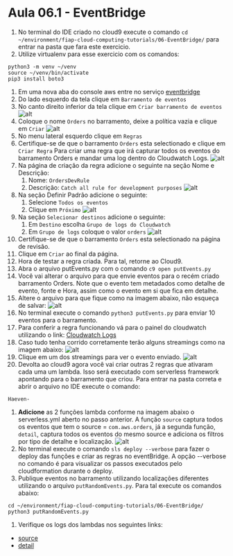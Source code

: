 # Aula 06.1 - EventBridge

1. No terminal do IDE criado no cloud9 execute o comando `cd ~/environment/fiap-cloud-computing-tutorials/06-EventBridge/` para entrar na pasta que fara este exercicio.
2. Utilize virtualenv para esse exercicio com os comandos:
``` shell
python3 -m venv ~/venv 
source ~/venv/bin/activate
pip3 install boto3
```

1. Em uma nova aba do console aws entre no serviço [eventbridge](https://us-east-1.console.aws.amazon.com/events/home?region=us-east-1#/)
2. Do lado esquerdo da tela clique em `Barramento de eventos`
3. No canto direito inferior da tela clique em `Criar barramento de eventos` 
   ![alt](img/eb1.png)
4. Coloque o nome `Orders` no barramento, deixe a política vazia e clique em `Criar`
   ![alt](img/eb2.png)
5. No menu lateral esquerdo clique em `Regras`
6. Certifique-se de que o barramento `Orders` esta selectionado e clique em `Criar Regra` Para criar uma regra que irá capturar todos os eventos do barramento Orders e mandar uma log dentro do Cloudwatch Logs.
   ![alt](img/eb3.png)
7. Na página de criação da regra adicione o seguinte na seção Nome e Descrição:
   1. Nome: `OrdersDevRule`
   2. Descrição: `Catch all rule for development purposes`
   ![alt](img/eb4.png)
8.  Na seção Definir Padrão adicione o seguinte:
    1. Selecione `Todos os eventos`
    2. Clique em `Próximo`
   ![alt](img/eb5.png)
9.  Na seção `Selecionar destinos` adicione o seguinte:
    1. Em `Destino` escolha `Grupo de logs do Cloudwatch`
    2. Em `Grupo de logs` coloque o valor `orders`
   ![alt](img/eb6.png)
10. Certifique-se de que o barramento `Orders` esta selectionado na página de revisão.   
11. Clique em `Criar` ao final da página.
12. Hora de testar a regra criada. Para tal, retorne ao Cloud9.
13. Abra o arquivo putEvents.py com o comando `c9 open putEvents.py`
14. Você vai alterar o arquivo para que envie eventos para o recém criado barramento Orders. Note que o evento tem metadados como detalhe de evento, fonte e Hora, assim como o evento em si que fica em detalhe. 
15. Altere o arquivo para que fique como na imagem abaixo, não esqueça de salvar:
   ![alt](img/code1.png)
16. No terminal execute o comando `python3 putEvents.py` para enviar 10 eventos para o barramento.
17. Para conferir a regra funcionando vá para o painel do cloudwatch utilizando o link: [Cloudwatch Logs](https://us-east-1.console.aws.amazon.com/cloudwatch/home?region=us-east-1#logsV2:log-groups/log-group/$252Faws$252Fevents$252Forders)
18. Caso tudo tenha corrido corretamente terão alguns streamings como na imagem abaixo:
    ![alt](img/eb7.png)
19. Clique em um dos streamings para ver o evento enviado.
    ![alt](img/eb8.png)
20. Devolta ao cloud9 agora você vai criar outras 2 regras que ativaram cada uma um lambda. Isso será executado com serverless framework apontando para o barramento que criou. Para entrar na pasta correta e abrir o arquivo no IDE execute o comando:
``` shell
Haeven-
```
1.  <strong>Adicione</strong> as 2 funções lambda conforme na imagem abaixo o serverless.yml aberto no passo anterior. A função `source` captura todos os eventos que tem o source = `com.aws.orders`, já a segunda função, `detail`, captura todos os eventos do mesmo source e adiciona os filtros por tipo de detalhe e localização.
    ![alt](img/code2.png)
2.  No terminal execute o comando `sls deploy --verbose` para fazer o deploy das funções e criar as regras no eventBridge. A opção --verbose no comando é para visualizar os passos executados pelo cloudformation durante o deploy.
3.  Publique eventos no barramento utilizando localizações diferentes utilizando o arquivo `putRandomEvents.py`. Para tal execute os comandos abaixo:
``` shell
cd ~/environment/fiap-cloud-computing-tutorials/06-EventBridge/
python3 putRandomEvents.py
```
1.  Verifique os logs dos lambdas nos seguintes links:
- [source](https://console.aws.amazon.com/cloudwatch/home?region=us-east-1#logsV2:log-groups/log-group/$252Faws$252Flambda$252Fevent-filter-dev-source)
- [detail](https://console.aws.amazon.com/cloudwatch/home?region=us-east-1#logsV2:log-groups/log-group/$252Faws$252Flambda$252Fevent-filter-dev-detail)
